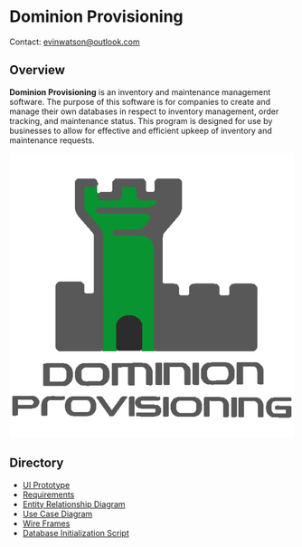 # Dominion Provisioning

Contact: evinwatson@outlook.com

## Overview
**Dominion Provisioning** is an inventory and maintenance management software. The purpose of this software is for companies to create and manage their own databases in respect to inventory management, order tracking, and maintenance status. This program is designed for use by businesses to allow for effective and efficient upkeep of inventory and maintenance requests.

![Logo](/Docs/Logo.png)

## Directory
- [UI Prototype](/Docs/Prototype.md)
- [Requirements](/Docs/Requirements.md)
- [Entity Relationship Diagram](/Database/DatabaseEntityDiagram.jpg)
- [Use Case Diagram](/Docs/UseCaseDiagram.jpeg)
- [Wire Frames](/Docs/Wireframes/README.MD)
- [Database Initialization Script](/Database/DatabaseInitScript.sql)



